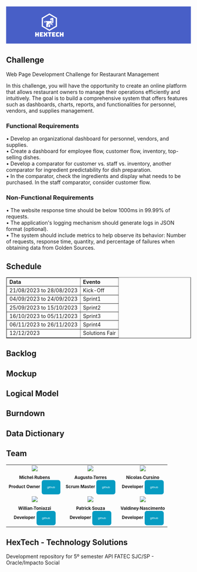 ![Logo](./assets/images/Banner_Hextech.png)

## Challenge
Web Page Development Challenge for Restaurant Management

In this challenge, you will have the opportunity to create an online platform that allows restaurant owners to manage their operations efficiently and intuitively. The goal is to build a comprehensive system that offers features such as dashboards, charts, reports, and functionalities for personnel, vendors, and supplies management.

### Functional Requirements
• Develop an organizational dashboard for personnel, vendors, and supplies. <br>
• Create a dashboard for employee flow, customer flow, inventory, top-selling dishes. <br>
• Develop a comparator for customer vs. staff vs. inventory, another comparator for ingredient predictability for dish preparation. <br>
• In the comparator, check the ingredients and display what needs to be purchased. In the staff comparator, consider customer flow. <br>

### Non-Functional Requirements

• The website response time should be below 1000ms in 99.99% of requests. <br>
• The application's logging mechanism should generate logs in JSON format (optional). <br>
• The system should include metrics to help observe its behavior: Number of requests, response time, quantity, and percentage of failures when obtaining data from Golden Sources. <br> 

## Schedule
<table border="1">
    <tr>
        <td><b>Data</b></td>
        <td><b>Evento</b></td>  
    </tr>
    <tr>
        <td>21/08/2023 to 28/08/2023</td>
        <td>Kick-Off</td>  
    </tr> 
    <tr>
        <td>04/09/2023 to 24/09/2023</td>
        <td>Sprint1</td>  
    </tr>    
    <tr>
        <td>25/09/2023 to 15/10/2023</td>
        <td>Sprint2</td>  
    </tr>
    <tr>
        <td>16/10/2023 to 05/11/2023</td>
        <td>Sprint3</td>  
    </tr>   
    <tr>
        <td>06/11/2023 to 26/11/2023</td>
        <td>Sprint4</td>  
    </tr>
    <tr>
        <td>12/12/2023</td>
        <td>Solutions Fair</td>  
    </tr> 
</table>

## Backlog

## Mockup

## Logical Model

## Burndown

## Data Dictionary

## Team
<table>
    <tr>
<td align="center">
            <a href="https://github.com/michelrubens">
                <img src="https://avatars.githubusercontent.com/u/61568495?v=4" width = "40%">            
                <br />
                <sub><b>Michel Rubens</b></sub>
                <br />
            </a>
            <sub><b>Product Owner</b></sub>
            <sub><b><a href="https://github.com/michelrubens"><button style="background: #069cc2; border-radius: 6px; padding: 15px; cursor: pointer; color: #fff; border: none; font-size: 8px;">github</button></a></b></sub>
            <br />
        </td>
        <td align="center">
            <a href="https://github.com/AugustoTSantos">   
                <img src="https://avatars.githubusercontent.com/u/77200265?v=4" width = "40%"> 
                <br />
                <sub><b>Augusto Torres</b></sub>
                <br />
                </a>
            <sub><b>Scrum Master</b></sub>
            <sub><b><a href="https://github.com/AugustoTSantos"><button style="background: #069cc2; border-radius: 6px; padding: 15px; cursor: pointer; color: #fff; border: none; font-size: 8px;">github</button></a></b></sub>
            <br />
        </td>
        <td align="center">
            <a href="https://github.com/nicursino">   
                <img src="https://avatars.githubusercontent.com/u/67070670?v=4" width = "40%"> 
                <br />
                <sub><b>Nicolas Cursino</b></sub>
                <br />
                </a>
            <sub><b>Developer</b></sub>
            <sub><b><a href="https://github.com/nicursino"><button style="background: #069cc2; border-radius: 6px; padding: 15px; cursor: pointer; color: #fff; border: none; font-size: 8px;">github</button></a></b></sub>
            <br />
        </td>
    </tr>
    <tr>
        <td align="center">
            <a href="https://github.com/williamantoniazzi">
                <img src="https://avatars.githubusercontent.com/u/62269345?v=4" width = "40%"> 
                <br />
                <sub><b>Willian Toniazzi</b></sub>
                <br />
            </a>
            <sub><b>Developer</b></sub>
            <sub><b><a href="https://github.com/williamantoniazzi"><button style="background: #069cc2; border-radius: 6px; padding: 15px; cursor: pointer; color: #fff; border: none; font-size: 8px;">github</button></a></b></sub> 
            <br />
        </td>
        <td align="center">
            <a href="https://github.com/PatrickSouzza">
                <img src="https://avatars.githubusercontent.com/u/89882058?v=4" width = "40%"> 
                <br />
                <sub><b>Patrick Souza</b></sub>
                <br />
            </a>
            <sub><b>Developer</b></sub>
            <sub><b><a href="https://github.com/PatrickSouzza"><button style="background: #069cc2; border-radius: 6px; padding: 15px; cursor: pointer; color: #fff; border: none; font-size: 8px;">github</button></a></b></sub>
            <br />
        </td>
        <td align="center">
            <a href="https://github.com/Valdineynascimento">   
                <img src="https://avatars.githubusercontent.com/u/71536881?v=4" width = "40%"> 
                <br />
                <sub><b>Valdiney Nascimento</b></sub>
                <br />
                </a>
            <sub><b>Developer</b></sub>
            <sub><b><a href="https://github.com/Valdineynascimento"><button style="background: #069cc2; border-radius: 6px; padding: 15px; cursor: pointer; color: #fff; border: none; font-size: 8px;">github</button></a></b></sub>
            <br />
        </td>
    </tr>
</table>

## HexTech - Technology Solutions
Development repository for 5º semester API FATEC SJC/SP - Oracle/Impacto Social

